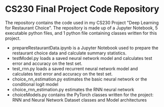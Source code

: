 # CS230 Final Project Code Repository 

The repository contains the code used in my CS230 Project "Deep Learning for Restaurant Choice". The repository is made up of a Jupyter Notebook, 5 executable python files, and 1 python file containing classes written for this project.  

- prepareRestaurantData.ipynb is a Jupyter Notebook used to prepare the restaurant choice data and calculate summary statistics. 
- testModel.py loads a saved neural network model and calculates test error and accuracy on the test set. 
- test_rnn.py loads a saved recurrent neural network model and calculates test error and accuracy on the test set. 
- choice_nn_estimation.py estimates the basic neural network or the conditional logit model  
- choice_rnn_estimation.py estimates the RNN neural network 
- choiceModels.py contains the PyTorch classes written for the project: RNN and Neural Network Dataset classes and Model architectures 


